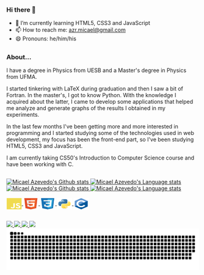 ### Hi there 👋

- 🌱 I’m currently learning HTML5, CSS3 and JavaScript
- 📫 How to reach me: azr.micael@gmail.com
- 😄 Pronouns: he/him/his

##

### About...

I have a degree in Physics from UESB and a Master's degree in Physics from UFMA.

I started tinkering with LaTeX during graduation and then I saw a bit of Fortran. In the master's, I got to know Python. With the knowledge I acquired about the latter, I came to develop some applications that helped me analyze and generate graphs of the results I obtained in my experiments.

In the last few months I've been getting more and more interested in programming and I started studying some of the technologies used in web development, my focus has been the front-end part, so I've been studying HTML5, CSS3 and JavaScript.

I am currently taking CS50's Introduction to Computer Science course and have been working with C.

##

<!-- Light Mode -->
<div align="left">
  <a href="https://github.com/azrmicael#gh-light-mode-only">
  <img height="180em" alt="Micael Azevedo's Github stats"
       src="https://github-readme-stats-eight-xi-96.vercel.app/api?username=azrmicael&show_icons=true&include_all_commits=true&count_private=true&hide_border=false&hide_rank=true&theme=default#gh-light-mode-only" />
  <img height="180em" alt="Micael Azevedo's Language stats"
       src="https://github-readme-stats-eight-xi-96.vercel.app/api/top-langs/?username=azrmicael&langs_count=14&layout=compact&hide_border=false&theme=default#gh-light-mode-only" />
</div>

<!-- Dark Mode -->
<div align="left">
  <a href="https://github.com/azrmicael#gh-dark-mode-only">
  <img height="180em" alt="Micael Azevedo's Github stats"
       src="https://github-readme-stats-eight-xi-96.vercel.app/api?username=azrmicael&show_icons=true&include_all_commits=true&count_private=true&hide_border=false&hide_rank=true&theme=radical&bg_color=161B22#gh-dark-mode-only" />
  <img height="180em" alt="Micael Azevedo's Language stats"
       src="https://github-readme-stats-eight-xi-96.vercel.app/api/top-langs/?username=azrmicael&langs_count=14&layout=compact&hide_border=false&theme=radical&bg_color=161B22#gh-dark-mode-only" />
</div>

<!-- Languages I have some experience with -->
<div style="display: inline_block"><br>
  <img align="center" alt="JS" height="30" width="40" 
  src=https://github.com/devicons/devicon/blob/1119b9f84c0290e0f0b38982099a2bd027a48bf1/icons/javascript/javascript-plain.svg>
  <img align="center" alt="HTML5" height="30" width="40" 
  src=https://github.com/devicons/devicon/blob/1119b9f84c0290e0f0b38982099a2bd027a48bf1/icons/html5/html5-original.svg>
  <img align="center" alt="CSS3" height="30" width="40" 
  src=https://github.com/devicons/devicon/blob/1119b9f84c0290e0f0b38982099a2bd027a48bf1/icons/css3/css3-original.svg>
  <img align="center" alt="Python" height="30" width="40" 
  src=https://github.com/devicons/devicon/blob/1119b9f84c0290e0f0b38982099a2bd027a48bf1/icons/python/python-original.svg>
  <img align="center" alt="C" height="30" width="40" 
  src=https://github.com/devicons/devicon/blob/1119b9f84c0290e0f0b38982099a2bd027a48bf1/icons/c/c-original.svg>
</div>

##

<!-- Ways to contact me -->
<div>
  <a href="https://www.linkedin.com/in/azrmicael" target="_blank">
    <img src="https://img.shields.io/badge/LinkedIn-0077B5?style=for-the-badge&logo=linkedin&logoColor=white" target="_blank">
  </a>
  
  <a href = "mailto:azr.micael@gmail.com">
    <img src="https://img.shields.io/badge/Gmail-D14836?style=for-the-badge&logo=gmail&logoColor=white">
  </a>
  
  <a href="https://discordapp.com/users/694290997278146590" target="_blank">
    <img src="https://img.shields.io/badge/Discord-7289DA?style=for-the-badge&logo=discord&logoColor=white" target="_blank">
  </a>
  
  <a href="https://instagram.com/azrmicael" target="_blank">
    <img src="https://img.shields.io/badge/Instagram-E4405F?style=for-the-badge&logo=instagram&logoColor=white">
  </a>
</div>

<!-- Snake animation -->
<picture>
  <source media="(prefers-color-scheme: light)" srcset="https://github.com/azrmicael/azrmicael/blob/output/github-contribution-grid-snake.svg" />
  <source media="(prefers-color-scheme: dark)" srcset="https://github.com/azrmicael/azrmicael/blob/output/github-contribution-grid-snake-dark.svg" />
  <img alt="github contribution grid snake animation" src="https://github.com/azrmicael/azrmicael/blob/output/github-contribution-grid-snake.svg" />
</picture>

